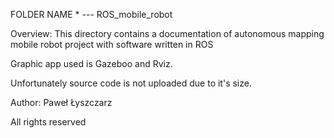 FOLDER NAME * --- ROS_mobile_robot

Overview: 
This directory contains a documentation of autonomous mapping mobile robot project with software written in ROS

Graphic app used is Gazeboo and Rviz.

Unfortunately source code is not uploaded due to it's size.

Author: Paweł Łyszczarz

All rights reserved
